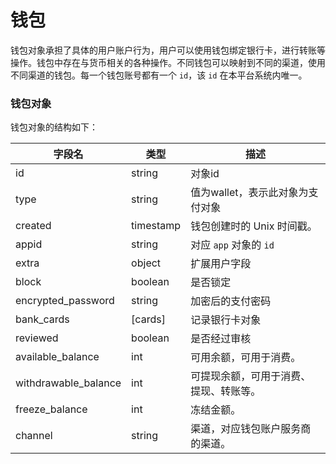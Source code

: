# 钱包

钱包对象承担了具体的用户账户行为，用户可以使用钱包绑定银行卡，进行转账等操作。钱包中存在与货币相关的各种操作。不同钱包可以映射到不同的渠道，使用不同渠道的钱包。每一个钱包账号都有一个 `id`，该 `id` 在本平台系统内唯一。

### 钱包对象

钱包对象的结构如下：

| 字段名               | 类型      | 描述                                   |
| -------------------- | --------- | -------------------------------------- |
| id                   | string    | 对象id                                 |
| type                 | string    | 值为wallet，表示此对象为支付对象       |
| created              | timestamp | 钱包创建时的 Unix 时间戳。             |
| appid                | string    | 对应 `app` 对象的 `id`                 |
| extra                | object    | 扩展用户字段                           |
| block                | boolean   | 是否锁定                               |
| encrypted_password   | string    | 加密后的支付密码                       |
| bank_cards           | [cards]   | 记录银行卡对象                         |
| reviewed             | boolean   | 是否经过审核                           |
| available_balance    | int       | 可用余额，可用于消费。                 |
| withdrawable_balance | int       | 可提现余额，可用于消费、提现、转账等。 |
| freeze_balance       | int       | 冻结金额。                             |
| channel              | string    | 渠道，对应钱包账户服务商的渠道。       |

